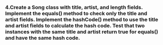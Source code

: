 ### 4.Create a Song class with title, artist, and length fields. Implement the equals() method to check only the title and artist fields. Implement the hashCode() method to use the title and artist fields to calculate the hash code. Test that two instances with the same title and artist return true for equals() and have the same hash code.